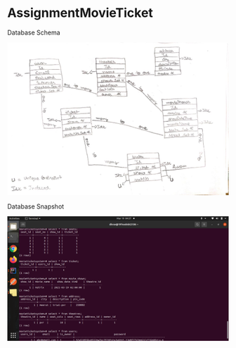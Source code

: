 # AssignmentMovieTicket
Database Schema

![Alt text](databaseSchema.jpeg?raw=true "Title")

Database Snapshot

![Alt text](databaseSnapshot.png?raw=true "Title")
